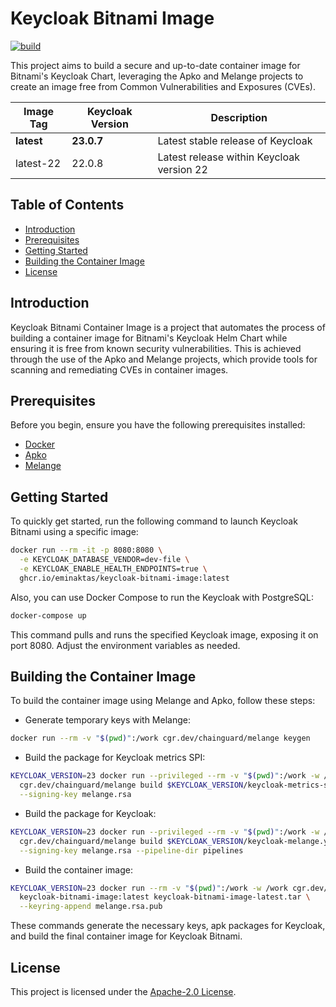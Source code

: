 # Keycloak Bitnami Image

[![build](https://github.com/eminaktas/keycloak-bitnami-image/actions/workflows/release.yaml/badge.svg?branch=main)](https://github.com/eminaktas/keycloak-bitnami-image/actions/workflows/release.yaml)

This project aims to build a secure and up-to-date container image for Bitnami's Keycloak Chart, leveraging the Apko and Melange projects to create an image free from Common Vulnerabilities and Exposures (CVEs).

| Image Tag  | Keycloak Version  | Description                               |
|------------|-------------------|-------------------------------------------|
| **latest** | **23.0.7**        | Latest stable release of Keycloak         |
| latest-22  | 22.0.8            | Latest release within Keycloak version 22 |

## Table of Contents

- [Introduction](#introduction)
- [Prerequisites](#prerequisites)
- [Getting Started](#getting-started)
- [Building the Container Image](#building-the-container-image)
- [License](#license)

## Introduction

Keycloak Bitnami Container Image is a project that automates the process of building a container image for Bitnami's Keycloak Helm Chart while ensuring it is free from known security vulnerabilities. This is achieved through the use of the Apko and Melange projects, which provide tools for scanning and remediating CVEs in container images.

## Prerequisites

Before you begin, ensure you have the following prerequisites installed:

- [Docker](https://www.docker.com/get-started/)
- [Apko](https://github.com/chainguard-dev/apko)
- [Melange](https://github.com/melange-re/melange)

## Getting Started

To quickly get started, run the following command to launch Keycloak Bitnami using a specific image:

```bash
docker run --rm -it -p 8080:8080 \
  -e KEYCLOAK_DATABASE_VENDOR=dev-file \
  -e KEYCLOAK_ENABLE_HEALTH_ENDPOINTS=true \
  ghcr.io/eminaktas/keycloak-bitnami-image:latest
```

Also, you can use Docker Compose to run the Keycloak with PostgreSQL:

```bash
docker-compose up
```

This command pulls and runs the specified Keycloak image, exposing it on port 8080. Adjust the environment variables as needed.

## Building the Container Image

To build the container image using Melange and Apko, follow these steps:

- Generate temporary keys with Melange:

```bash
docker run --rm -v "$(pwd)":/work cgr.dev/chainguard/melange keygen
```

- Build the package for Keycloak metrics SPI:

```bash
KEYCLOAK_VERSION=23 docker run --privileged --rm -v "$(pwd)":/work -w /work \
  cgr.dev/chainguard/melange build $KEYCLOAK_VERSION/keycloak-metrics-spi-melange.yaml \
  --signing-key melange.rsa
```

- Build the package for Keycloak:

```bash
KEYCLOAK_VERSION=23 docker run --privileged --rm -v "$(pwd)":/work -w /work \
  cgr.dev/chainguard/melange build $KEYCLOAK_VERSION/keycloak-melange.yaml \
  --signing-key melange.rsa --pipeline-dir pipelines
```

- Build the container image:

```bash
KEYCLOAK_VERSION=23 docker run --rm -v "$(pwd)":/work -w /work cgr.dev/chainguard/apko build $KEYCLOAK_VERSION/apko.yaml \
  keycloak-bitnami-image:latest keycloak-bitnami-image-latest.tar \
  --keyring-append melange.rsa.pub
```

These commands generate the necessary keys, apk packages for Keycloak, and build the final container image for Keycloak Bitnami.

## License

This project is licensed under the [Apache-2.0 License](LICENSE).

